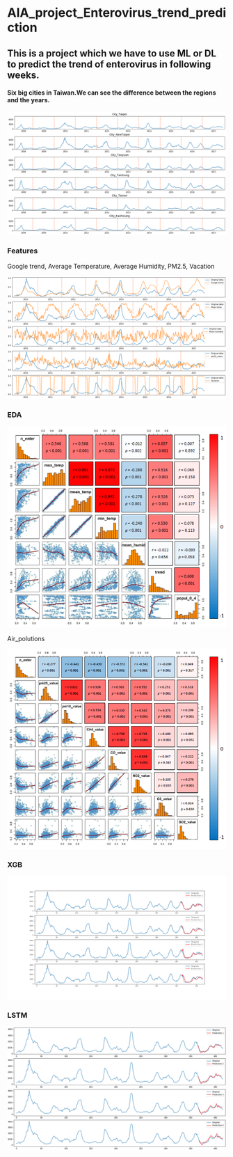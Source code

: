 # AIA_project_Enterovirus_trend_prediction
## This is a project which we have to use ML or DL to predict the trend of enterovirus in following weeks.

#### Six big cities in Taiwan.We can see the difference between the regions and the years.
![img](https://github.com/FOLDERPLUs/AIA_project_Enterovirus_trend_prediction/blob/master/images/EDA_Six_City_2008_2017_patient_times.png)

### Features

Google trend, Average Temperature, Average Humidity, PM2.5, Vacation

![img](https://github.com/FOLDERPLUs/AIA_project_Enterovirus_trend_prediction/blob/master/images/EDA_five_features.png)

### EDA

![img](https://github.com/FOLDERPLUs/AIA_project_Enterovirus_trend_prediction/blob/master/images/EDA1.png)

Air_polutions

![img](https://github.com/FOLDERPLUs/AIA_project_Enterovirus_trend_prediction/blob/master/images/EDA2.png)

### XGB
![img](https://github.com/FOLDERPLUs/AIA_project_Enterovirus_trend_prediction/blob/master/images/XGB_Taipei.png)

### LSTM
![img](https://github.com/FOLDERPLUs/AIA_project_Enterovirus_trend_prediction/blob/master/images/LSTM_Taipei_with_features.png)
